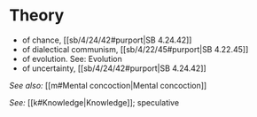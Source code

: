# Theory

* of chance, [[sb/4/24/42#purport|SB 4.24.42]]
* of dialectical communism, [[sb/4/22/45#purport|SB 4.22.45]]
* of evolution. See: Evolution 
* of uncertainty, [[sb/4/24/42#purport|SB 4.24.42]]

*See also:* [[m#Mental concoction|Mental concoction]]

*See:* [[k#Knowledge|Knowledge]]; speculative
